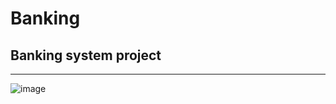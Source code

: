 # Banking
Banking system project
---
---
![image](https://github.com/user-attachments/assets/f03eb64e-63cc-42ce-b9c7-24d5b9169bd1)
